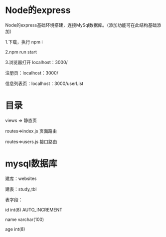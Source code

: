 
# Node的express

Node的express基础环境搭建，连接MySql数据库。（添加功能可在此结构基础添加）

1.下载，执行 npm i

2.npm run start

3.浏览器打开 localhost：3000/

注册页：localhost：3000/

信息列表页：localhost：3000/userList


# 目录

views => 静态页

routes=>index.js 页面路由

routes=>users.js 接口路由

# mysql数据库

建库：websites

建表：study_tbl

表字段：

id int(8) AUTO_INCREMENT 

name varchar(100)
       
age int(8)
